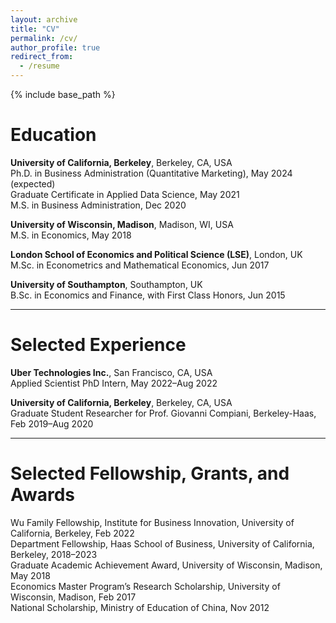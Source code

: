 ```yaml
---
layout: archive
title: "CV"
permalink: /cv/
author_profile: true
redirect_from:
  - /resume
---
```


{% include base_path %}

Education
======
**University of California, Berkeley**, Berkeley, CA, USA\
Ph.D. in Business Administration (Quantitative Marketing), May 2024 (expected)\
Graduate Certificate in Applied Data Science, May 2021\
M.S. in Business Administration, Dec 2020

**University of Wisconsin, Madison**, Madison, WI, USA\
M.S. in Economics, May 2018

**London School of Economics and Political Science (LSE)**, London, UK\
M.Sc. in Econometrics and Mathematical Economics, Jun 2017

**University of Southampton**, Southampton, UK\
B.Sc. in Economics and Finance, with First Class Honors, Jun 2015

-----

Selected Experience
======
**Uber Technologies Inc.**, San Francisco, CA, USA\
Applied Scientist PhD Intern, May 2022–Aug 2022	

**University of California, Berkeley**, Berkeley, CA, USA\
Graduate Student Researcher for Prof. Giovanni Compiani, Berkeley-Haas, Feb 2019–Aug 2020
  
-----

Selected Fellowship, Grants, and Awards
======
Wu Family Fellowship, Institute for Business Innovation, University of California, Berkeley, Feb 2022\
Department Fellowship, Haas School of Business, University of California, Berkeley, 2018–2023\
Graduate Academic Achievement Award, University of Wisconsin, Madison, May 2018\
Economics Master Program’s Research Scholarship, University of Wisconsin, Madison, Feb 2017\
National Scholarship, Ministry of Education of China, Nov 2012